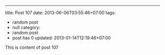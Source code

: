---
title: Post 107
date: 2013-06-06T03:55:46+07:00
tags:
  - random post
  - null
category:
  - random post
  - post has 0
updated: 2013-01-14T12:19:46+07:00

This is content of post 107